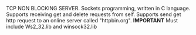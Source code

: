 TCP NON BLOCKING SERVER.
Sockets programming, written in C language.
Supports receiving get and delete requests from self.
Supports send get http request to an online server called "httpbin.org".
**IMPORTANT**
Must include Ws2_32.lib and winsock32.lib
